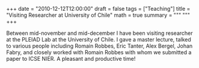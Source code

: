 +++
date = "2010-12-12T12:00:00"
draft = false
tags = ["Teaching"]
title = "Visiting Researcher at University of Chile"
math = true
summary = """
"""
+++

Between mid-november and mid-december I have been visiting researcher at the PLEIAD Lab at the University of Chile. I gave a master lecture, talked to various people including Romain Robbes, Eric Tanter, Alex Bergel, Johan Fabry, and closely worked with Romain Robbes with whom we submitted a paper to ICSE NIER. A pleasant and productive time!
